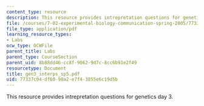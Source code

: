 ```yaml
---
content_type: resource
description: This resource provides intrepretation questions for genetics day 3.
file: /courses/7-02-experimental-biology-communication-spring-2005/77337c04df6098a2e7f43855e6c19d5b_gen3_interps_sp5.pdf
file_type: application/pdf
learning_resource_types:
- Labs
ocw_type: OCWFile
parent_title: Labs
parent_type: CourseSection
parent_uid: 8b88dd46-cc8f-9062-9d7c-8cc6b91e2f49
resourcetype: Document
title: gen3_interps_sp5.pdf
uid: 77337c04-df60-98a2-e7f4-3855e6c19d5b
---
```

This resource provides intrepretation questions for genetics day 3.

